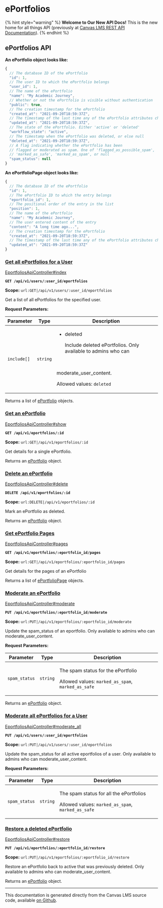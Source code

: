 # ePortfolios

{% hint style="warning" %}
**Welcome to Our New API Docs!** This is the new home for all things API (previously at [Canvas LMS REST API Documentation](https://api.instructure.com)).
{% endhint %}

## ePortfolios API

**An ePortfolio object looks like:**

```js
{
  // The database ID of the ePortfolio
  "id": 1,
  // The user ID to which the ePortfolio belongs
  "user_id": 1,
  // The name of the ePortfolio
  "name": "My Academic Journey",
  // Whether or not the ePortfolio is visible without authentication
  "public": true,
  // The creation timestamp for the ePortfolio
  "created_at": "2021-09-20T18:59:37Z",
  // The timestamp of the last time any of the ePortfolio attributes changed
  "updated_at": "2021-09-20T18:59:37Z",
  // The state of the ePortfolio. Either 'active' or 'deleted'
  "workflow_state": "active",
  // The timestamp when the ePortfolio was deleted, or else null
  "deleted_at": "2021-09-20T18:59:37Z",
  // A flag indicating whether the ePortfolio has been
  // flagged or moderated as spam. One of 'flagged_as_possible_spam',
  // 'marked_as_safe', 'marked_as_spam', or null
  "spam_status": null
}
```

**An ePortfolioPage object looks like:**

```js
{
  // The database ID of the ePortfolio
  "id": 1,
  // The ePortfolio ID to which the entry belongs
  "eportfolio_id": 1,
  // The positional order of the entry in the list
  "position": 1,
  // The name of the ePortfolio
  "name": "My Academic Journey",
  // The user entered content of the entry
  "content": "A long time ago...",
  // The creation timestamp for the ePortfolio
  "created_at": "2021-09-20T18:59:37Z",
  // The timestamp of the last time any of the ePortfolio attributes changed
  "updated_at": "2021-09-20T18:59:37Z"
}
```

### [Get all ePortfolios for a User](#method.eportfolios_api.index) <a href="#method.eportfolios_api.index" id="method.eportfolios_api.index"></a>

[EportfoliosApiController#index](https://github.com/instructure/canvas-lms/blob/master/app/controllers/eportfolios_api_controller.rb)

**`GET /api/v1/users/:user_id/eportfolios`**

**Scope:** `url:GET|/api/v1/users/:user_id/eportfolios`

Get a list of all ePortfolios for the specified user.

**Request Parameters:**

| Parameter   | Type     | Description                                                                                                                                                                             |
| ----------- | -------- | --------------------------------------------------------------------------------------------------------------------------------------------------------------------------------------- |
| `include[]` | `string` | <ul><li><p>deleted</p><p>Include deleted ePortfolios. Only available to admins who can</p></li></ul><p><br></p><p>moderate_user_content.</p><p>Allowed values: <code>deleted</code></p> |

Returns a list of [ePortfolio](#eportfolio) objects.

### [Get an ePortfolio](#method.eportfolios_api.show) <a href="#method.eportfolios_api.show" id="method.eportfolios_api.show"></a>

[EportfoliosApiController#show](https://github.com/instructure/canvas-lms/blob/master/app/controllers/eportfolios_api_controller.rb)

**`GET /api/v1/eportfolios/:id`**

**Scope:** `url:GET|/api/v1/eportfolios/:id`

Get details for a single ePortfolio.

Returns an [ePortfolio](#eportfolio) object.

### [Delete an ePortfolio](#method.eportfolios_api.delete) <a href="#method.eportfolios_api.delete" id="method.eportfolios_api.delete"></a>

[EportfoliosApiController#delete](https://github.com/instructure/canvas-lms/blob/master/app/controllers/eportfolios_api_controller.rb)

**`DELETE /api/v1/eportfolios/:id`**

**Scope:** `url:DELETE|/api/v1/eportfolios/:id`

Mark an ePortfolio as deleted.

Returns an [ePortfolio](#eportfolio) object.

### [Get ePortfolio Pages](#method.eportfolios_api.pages) <a href="#method.eportfolios_api.pages" id="method.eportfolios_api.pages"></a>

[EportfoliosApiController#pages](https://github.com/instructure/canvas-lms/blob/master/app/controllers/eportfolios_api_controller.rb)

**`GET /api/v1/eportfolios/:eportfolio_id/pages`**

**Scope:** `url:GET|/api/v1/eportfolios/:eportfolio_id/pages`

Get details for the pages of an ePortfolio

Returns a list of [ePortfolioPage](#eportfoliopage) objects.

### [Moderate an ePortfolio](#method.eportfolios_api.moderate) <a href="#method.eportfolios_api.moderate" id="method.eportfolios_api.moderate"></a>

[EportfoliosApiController#moderate](https://github.com/instructure/canvas-lms/blob/master/app/controllers/eportfolios_api_controller.rb)

**`PUT /api/v1/eportfolios/:eportfolio_id/moderate`**

**Scope:** `url:PUT|/api/v1/eportfolios/:eportfolio_id/moderate`

Update the spam\_status of an eportfolio. Only available to admins who can moderate\_user\_content.

**Request Parameters:**

| Parameter     | Type     | Description                                                                                                              |
| ------------- | -------- | ------------------------------------------------------------------------------------------------------------------------ |
| `spam_status` | `string` | <p>The spam status for the ePortfolio</p><p>Allowed values: <code>marked_as_spam</code>, <code>marked_as_safe</code></p> |

Returns an [ePortfolio](#eportfolio) object.

### [Moderate all ePortfolios for a User](#method.eportfolios_api.moderate_all) <a href="#method.eportfolios_api.moderate_all" id="method.eportfolios_api.moderate_all"></a>

[EportfoliosApiController#moderate\_all](https://github.com/instructure/canvas-lms/blob/master/app/controllers/eportfolios_api_controller.rb)

**`PUT /api/v1/users/:user_id/eportfolios`**

**Scope:** `url:PUT|/api/v1/users/:user_id/eportfolios`

Update the spam\_status for all active eportfolios of a user. Only available to admins who can moderate\_user\_content.

**Request Parameters:**

| Parameter     | Type     | Description                                                                                                                   |
| ------------- | -------- | ----------------------------------------------------------------------------------------------------------------------------- |
| `spam_status` | `string` | <p>The spam status for all the ePortfolios</p><p>Allowed values: <code>marked_as_spam</code>, <code>marked_as_safe</code></p> |

### [Restore a deleted ePortfolio](#method.eportfolios_api.restore) <a href="#method.eportfolios_api.restore" id="method.eportfolios_api.restore"></a>

[EportfoliosApiController#restore](https://github.com/instructure/canvas-lms/blob/master/app/controllers/eportfolios_api_controller.rb)

**`PUT /api/v1/eportfolios/:eportfolio_id/restore`**

**Scope:** `url:PUT|/api/v1/eportfolios/:eportfolio_id/restore`

Restore an ePortfolio back to active that was previously deleted. Only available to admins who can moderate\_user\_content.

Returns an [ePortfolio](#eportfolio) object.

***

This documentation is generated directly from the Canvas LMS source code, available [on Github](https://github.com/instructure/canvas-lms).
